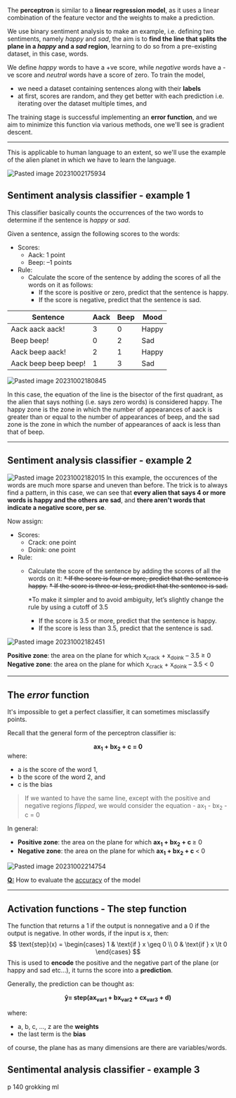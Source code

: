 The **perceptron** is similar to a **linear regression model**, as it uses a linear combination of the feature vector and the weights to make a prediction. 

We use binary sentiment analysis to make an example, i.e. defining two sentiments, namely *happy* and *sad*, the aim is to **find the line that splits the plane in a *happy* and a *sad* region**, learning to do so from a pre-existing dataset, in this case, words.

We define *happy* words to have a +ve score, while *negative* words have a -ve score and *neutral* words have a score of zero. 
To train the model, 
* we need a dataset containing sentences along with their **labels**
* at first, scores are random, and they get better with each prediction i.e. iterating over the dataset multiple times, and 

The training stage is successful implementing an **error function**, and we aim to minimize this function via various methods, one we'll see is gradient descent.

-----------

This is applicable to human language to an extent, so we'll use the example of the alien planet in which we have to learn the language.

![Pasted image 20231002175934](Pasted%20image%2020231002175934.png)

## Sentiment analysis classifier - example 1

This classifier basically counts the occurrences of the two words to determine if the sentence is *happy* or *sad*.

Given a sentence, assign the following scores to the words: 
* Scores: 
	* Aack: 1 point 
	* Beep: –1 points 
* Rule: 
	* Calculate the score of the sentence by adding the scores of all the words on it as follows:
		* If the score is positive or zero, predict that the sentence is happy. 
		* If the score is negative, predict that the sentence is sad.

Sentence  | Aack | Beep | Mood
----------|------|------|--
Aack aack aack!  | 3 | 0 | Happy
Beep beep!  | 0 | 2 | Sad
Aack beep aack! | 2 | 1 | Happy
Aack beep beep beep! | 1 | 3 | Sad

![Pasted image 20231002180845](Pasted%20image%2020231002180845.png)

In this case, the equation of the line is the bisector of the first quadrant, as the alien that says nothing (i.e. says zero words) is considered happy.
The happy zone is the zone in which the number of appearances of aack is greater than or equal to the number of appearances of beep, and the sad zone is the zone in which the number of appearances of aack is less than that of beep.

----------
## Sentiment analysis classifier - example 2

![Pasted image 20231002182015](Pasted%20image%2020231002182015.png)
In this example, the occurences of the words are much more sparse and uneven than before.
The trick is to always find a pattern, in this case, we can see that **every alien that says 4 or more words is happy and the others are sad**, and **there aren't words that indicate a negative score, per se**.

Now assign:
* Scores: 
	* Crack: one point 
	* Doink: one point
* Rule: 
	* Calculate the score of the sentence by adding the scores of all the words on it: 
		~~* If the score is four or more, predict that the sentence is happy.~~ 
		~~* If the score is three or less, predict that the sentence is sad.~~ 
	
		*To make it simpler and to avoid ambiguity, let’s slightly change the rule by using a cutoff of 3.5
		* If the score is 3.5 or more, predict that the sentence is happy. 
		* If the score is less than 3.5, predict that the sentence is sad.

![Pasted image 20231002182451](Pasted%20image%2020231002182451.png)

**Positive zone**: the area on the plane for which x<sub>crack</sub> + x<sub>doink</sub> – 3.5 $\geq$ 0 
**Negative zone**: the area on the plane for which x<sub>crack</sub> + x<sub>doink</sub> – 3.5 < 0

----------
## The *error* function

It's impossible to get a perfect classifier, it can sometimes misclassify points.

Recall that the general form of the perceptron classifier is:
<b><center>ax<sub>1</sub> + bx<sub>2</sub> + c = 0</center></b>
where:
* a is the score of the word 1, 
* b the score of the word 2, and 
* c is the bias

>If we wanted to have the same line, except with the positive and negative regions *flipped*, we would consider the equation - ax<sub>1</sub> - bx<sub>2</sub> - c = 0

In general:
* **Positive zone**: the area on the plane for which <b>ax<sub>1</sub> + bx<sub>2</sub> + c 
</b>$\geq$ 0 
* **Negative zone**: the area on the plane for which <b>ax<sub>1</sub> + bx<sub>2</sub> + c 
</b>< 0

![Pasted image 20231002214754](Pasted%20image%2020231002214754.png)

<u><b>Q:</b></u> How to evaluate the <u>accuracy</u> of the model


----------
## Activation functions - The step function

The function that returns a 1 if the output is nonnegative and a 0 if the output is negative. 
In other words, if the input is x, then:
$$ \text{step}(x) =
\begin{cases}
 1 & \text{if } x \geq 0 \\
 0 & \text{if } x \lt 0
\end{cases}
$$
This is used to **encode** the positive and the negative part of the plane (or happy and sad etc...), it turns the score into a **prediction**.

Generally, the prediction can be thought as:

<center><b>ŷ= step(ax<sub>var1</sub> + bx<sub>var2</sub> + cx<sub>var3</sub>  + d)</b></center>

where:
* a, b, c, ..., z are the **weights**
* the last term is the **bias**

of course, the plane has as many dimensions are there are variables/words.

## Sentimental analysis classifier - example 3

p 140 grokking ml



